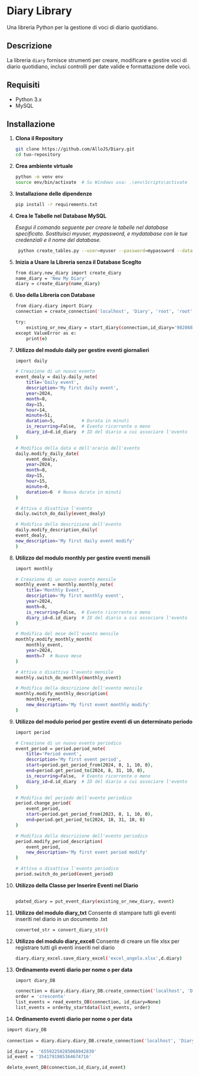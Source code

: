 # Diary Library

Una libreria Python per la gestione di voci di diario quotidiano.

## Descrizione

La libreria `diary` fornisce strumenti per creare, modificare e gestire voci di diario quotidiano, inclusi controlli per date valide e formattazione delle voci.

## Requisiti

- Python 3.x
- MySQL

## Installazione

1. **Clona il Repository**

   ```sh
   git clone https://github.com/AlloJS/Diary.git
   cd tuo-repository
   
2. **Crea ambiente virtuale**

   ```sh
   python -m venv env
   source env/bin/activate  # Su Windows usa: .\env\Scripts\activate

3. **Installazione delle dipendenze**

   ```sh
   pip install -r requirements.txt

4. **Crea le Tabelle nel Database MySQL**

   *Esegui il comando seguente per creare le tabelle nel database specificato. 
   Sostituisci myuser, mypassword, e mydatabase con le tue credenziali e il nome del database.*
   
   ```sh
    python create_tables.py --user=myuser --password=mypassword --database=mydatabase
5. **Inizia a Usare la Libreria senza il Database Sceglto**

   ```sh
   from diary.new_diary import create_diary
   name_diary = 'New My Diary'
   diary = create_diary(name_diary)

6. **Uso della Libreria con Database**

   ```sh
   from diary.diary import Diary
   connection = create_connection('localhost', 'Diary', 'root', 'root')
   
   try:
       existing_or_new_diary = start_diary(connection,id_diary='98286892737048743')
   except ValueError as e:
       print(e)

7. **Utilizzo del modulo daily per gestire eventi giornalieri**
   
   ```sh
   import daily
   
   # Creazione di un nuovo evento
   event_dealy = daily.daily_note(
       title='Daily event',
       description='My first daily event',
       year=2024,
       month=8,
       day=15,
       hour=14,
       minute=51,
       duration=5,          # Durata in minuti
       is_recurring=False,  # Evento ricorrente o meno
       diary_id=d.id_diary  # ID del diario a cui associare l'evento
   )
   
   # Modifica della data e dell'orario dell'evento
   daily.modify_daily_date(
       event_dealy,
       year=2024,
       month=8,
       day=15,
       hour=15,
       minute=0,
       duration=6  # Nuova durata in minuti
   )
   
   # Attiva o disattiva l'evento
   daily.switch_do_daily(event_dealy)
   
   # Modifica della descrizione dell'evento
   daily.modify_description_daily(
   event_dealy,
   new_description='My first daily event modify'
   )

8. **Utilizzo del modulo monthly per gestire eventi mensili**
   
      ```sh
      import monthly
   
      # Creazione di un nuovo evento mensile
      monthly_event = monthly.monthly_note(
          title='Monthly Event',
          description='My first monthly event',
          year=2024,
          month=8,
          is_recurring=False,  # Evento ricorrente o meno
          diary_id=d.id_diary  # ID del diario a cui associare l'evento
      )
   
      # Modifica del mese dell'evento mensile
      monthly.modify_monthly_month(
          monthly_event,
          year=2024,
          month=7  # Nuovo mese
      )
   
      # Attiva o disattiva l'evento mensile
      monthly.switch_do_monthly(monthly_event)
   
      # Modifica della descrizione dell'evento mensile
      monthly.modify_monthly_description(
          monthly_event,
          new_description='My first event monthly modify'
      )

9. **Utilizzo del modulo period per gestire eventi di un determinato periodo**
   
      ```sh
      import period
   
      # Creazione di un nuovo evento periodico
      event_period = period.period_note(
          title='Period event',
          description='My first event period',
          start=period.get_period_from(2024, 8, 1, 10, 0),
          end=period.get_period_to(2024, 8, 31, 10, 0),
          is_recurring=False,  # Evento ricorrente o meno
          diary_id=d.id_diary  # ID del diario a cui associare l'evento
      )
   
      # Modifica del periodo dell'evento periodico
      period.change_period(
          event_period,
          start=period.get_period_from(2023, 8, 1, 10, 0),
          end=period.get_period_to(2024, 10, 31, 10, 0)
      )
   
      # Modifica della descrizione dell'evento periodico
      period.modify_period_description(
          event_period,
          new_description='My first event period modify'
      )
   
      # Attiva o disattiva l'evento periodico
      period.switch_do_period(event_period)

10. **Utilizzo della Classe per Inserire Eventi nel Diario**
   
      ```sh
      
      pdated_diary = put_event_diary(existing_or_new_diary, event)

11. **Utilizzo del modulo diary_txt**
Consente di stampare tutti gli eventi inseriti nel diario in un documento .txt
   
      ```sh
      converted_str = convert_diary_str()

12. **Utilizzo del modulo diary_excell**
Consente di creare un file xlsx per registrare tutti gli eventi inseriti nel diario
   
      ```sh
      diary.diary_excel.save_diary_excel('excel_angelo.xlsx',d.diary)

13. **Ordinamento eventi diario per nome o per data**
      ```sh
      import diary_DB
      
      connection = diary.diary.diary_DB.create_connection('localhost', 'Diary', 'root', 'root')
      order = 'crescente'
      list_events = read_events_DB(connection, id_diary=None)
      list_events = orderby_startdata(list_events, order)

    
14. **Ordinamento eventi diario per nome o per data**
   
   ```sh
   import diary_DB
      
   connection = diary.diary.diary_DB.create_connection('localhost', 'Diary', 'root', 'root')
   
   id_diary =  '65592250285068942839'
   id_event = '3541791985364674716'
   
   delete_event_DB(connection,id_diary,id_event)
